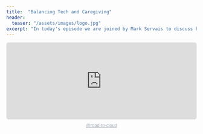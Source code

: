 ```yaml
---
title:  "Balancing Tech and Caregiving"
header:
  teaser: "/assets/images/logo.jpg"
excerpt: "In today's episode we are joined by Mark Servais to discuss balancing the challenging world of tech with caregiving.  Let's dive in!"
---
```


<div style="height: 228px; width: 100%;"><iframe src="https://audio.com/embed/audio/1791210371882532?theme=image"
    style="display:block; border-radius: 6px; border: none; height: 204px; width: 100%;"></iframe><a href='https://audio.com/road-to-cloud' style="text-align: center; display: block; color: #A4ABB6; font-size: 12px; font-family: sans-serif; line-height: 16px; margin-top: 8px; overflow: hidden; white-space: nowrap; text-overflow: ellipsis;">@road-to-cloud</a></div>
